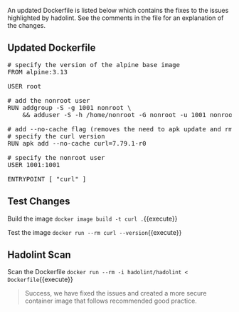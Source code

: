 An updated Dockerfile is listed below which contains the fixes to the issues highlighted by hadolint. See the comments in the file for an explanation of the changes.

## Updated Dockerfile

<pre class="file" data-filename="Dockerfile" data-target="replace">
# specify the version of the alpine base image
FROM alpine:3.13

USER root

# add the nonroot user
RUN addgroup -S -g 1001 nonroot \
    && adduser -S -h /home/nonroot -G nonroot -u 1001 nonroot

# add --no-cache flag (removes the need to apk update and rm /var/cache/apk/*)
# specify the curl version
RUN apk add --no-cache curl=7.79.1-r0

# specify the nonroot user
USER 1001:1001

ENTRYPOINT [ "curl" ]
</pre>

## Test Changes

Build the image `docker image build -t curl .`{{execute}}

Test the image `docker run --rm curl --version`{{execute}}

## Hadolint Scan

Scan the Dockerfile `docker run --rm -i hadolint/hadolint < Dockerfile`{{execute}}

> Success, we have fixed the issues and created a more secure container image that follows recommended good practice.